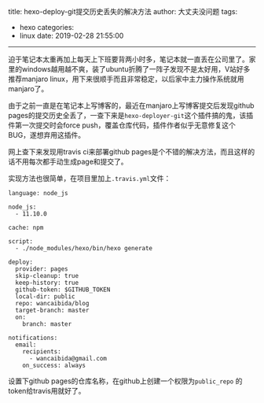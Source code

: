 title: hexo-deploy-git提交历史丢失的解决方法
author: 大丈夫没问题
tags:
  - hexo
categories:
  - linux
date: 2019-02-28 21:55:00
---
迫于笔记本太重再加上每天上下班要背两小时多，笔记本就一直丢在公司里了。家里的windows越用越不爽，装了ubuntu折腾了一阵子发现不是太好用，V站好多推荐manjaro linux，用下来很顺手而且非常稳定，以后家中主力操作系统就用manjaro了。

由于之前一直是在笔记本上写博客的，最近在manjaro上写博客提交后发现github pages的提交历史全丢了，一查下来是`hexo-deployer-git`这个插件搞的鬼，该插件第一次提交时会force push，覆盖仓库代码，插件作者似乎无意修复这个BUG，遂想弃用这插件。

网上查下来发现用travis ci来部署github pages是个不错的解决方法，而且这样的话不用每次都手动生成page和提交了。

实现方法也很简单，在项目里加上`.travis.yml`文件：

```
language: node_js

node_js: 
  - 11.10.0

cache: npm

script:
  - ./node_modules/hexo/bin/hexo generate

deploy:
  provider: pages
  skip-cleanup: true
  keep-history: true
  github-token: $GITHUB_TOKEN
  local-dir: public
  repo: wancaibida/blog
  target-branch: master
  on:
    branch: master

notifications:
  email:
    recipients:
      - wancaibida@gmail.com
    on_success: always
```

设置下github pages的仓库名称，在github上创建一个权限为`public_repo` 的token给travis用就好了。
